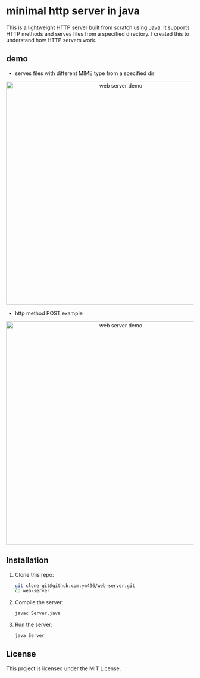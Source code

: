# minimal http server in java
This is a lightweight HTTP server built from scratch using Java. It supports HTTP methods and serves files from a specified directory. I created this to understand how HTTP servers work.

## demo
* serves files with different MIME type from a specified dir
<div align="center">
<img src="https://i.imgur.com/GfdiNUL.png" alt="web server demo" width="600" /> </centre>
</div>

* http method POST example
<div align="center">
<img src="https://i.imgur.com/UBxRx3v.png" alt="web server demo" width="600" /> </centre>
</div>

## Installation

1. Clone this repo:
   ```bash
   git clone git@github.com:ym496/web-server.git
   cd web-server
   ```
2. Compile the server:
   ```bash
   javac Server.java
   ```
3. Run the server:
   ```bash
   java Server
   ```
## License

This project is licensed under the MIT License.
